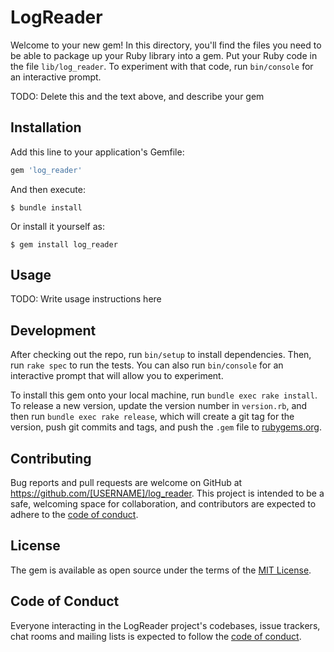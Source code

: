 # LogReader

Welcome to your new gem! In this directory, you'll find the files you need to be able to package up your Ruby library into a gem. Put your Ruby code in the file `lib/log_reader`. To experiment with that code, run `bin/console` for an interactive prompt.

TODO: Delete this and the text above, and describe your gem

## Installation

Add this line to your application's Gemfile:

```ruby
gem 'log_reader'
```

And then execute:

    $ bundle install

Or install it yourself as:

    $ gem install log_reader

## Usage

TODO: Write usage instructions here

## Development

After checking out the repo, run `bin/setup` to install dependencies. Then, run `rake spec` to run the tests. You can also run `bin/console` for an interactive prompt that will allow you to experiment.

To install this gem onto your local machine, run `bundle exec rake install`. To release a new version, update the version number in `version.rb`, and then run `bundle exec rake release`, which will create a git tag for the version, push git commits and tags, and push the `.gem` file to [rubygems.org](https://rubygems.org).

## Contributing

Bug reports and pull requests are welcome on GitHub at https://github.com/[USERNAME]/log_reader. This project is intended to be a safe, welcoming space for collaboration, and contributors are expected to adhere to the [code of conduct](https://github.com/[USERNAME]/log_reader/blob/master/CODE_OF_CONDUCT.md).


## License

The gem is available as open source under the terms of the [MIT License](https://opensource.org/licenses/MIT).

## Code of Conduct

Everyone interacting in the LogReader project's codebases, issue trackers, chat rooms and mailing lists is expected to follow the [code of conduct](https://github.com/[USERNAME]/log_reader/blob/master/CODE_OF_CONDUCT.md).
